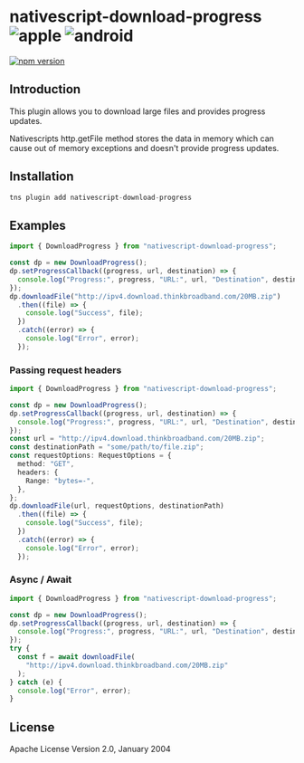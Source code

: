 # nativescript-download-progress ![apple](https://cdn3.iconfinder.com/data/icons/picons-social/57/16-apple-32.png) ![android](https://cdn4.iconfinder.com/data/icons/logos-3/228/android-32.png)

[![npm version](https://badge.fury.io/js/nativescript-download-progress.svg)](http://badge.fury.io/js/nativescript-download-progress)

## Introduction

This plugin allows you to download large files and provides progress updates.

Nativescripts http.getFile method stores the data in memory which can cause out of memory exceptions and doesn't provide progress updates.

## Installation

```javascript
tns plugin add nativescript-download-progress
```

## Examples

```typescript
import { DownloadProgress } from "nativescript-download-progress";

const dp = new DownloadProgress();
dp.setProgressCallback((progress, url, destination) => {
  console.log("Progress:", progress, "URL:", url, "Destination", destination);
});
dp.downloadFile("http://ipv4.download.thinkbroadband.com/20MB.zip")
  .then((file) => {
    console.log("Success", file);
  })
  .catch((error) => {
    console.log("Error", error);
  });
```

### Passing request headers

```typescript
import { DownloadProgress } from "nativescript-download-progress";

const dp = new DownloadProgress();
dp.setProgressCallback((progress, url, destination) => {
  console.log("Progress:", progress, "URL:", url, "Destination", destination);
});
const url = "http://ipv4.download.thinkbroadband.com/20MB.zip";
const destinationPath = "some/path/to/file.zip";
const requestOptions: RequestOptions = {
  method: "GET",
  headers: {
    Range: "bytes=-",
  },
};
dp.downloadFile(url, requestOptions, destinationPath)
  .then((file) => {
    console.log("Success", file);
  })
  .catch((error) => {
    console.log("Error", error);
  });
```

### Async / Await

```typescript
import { DownloadProgress } from "nativescript-download-progress";

const dp = new DownloadProgress();
dp.setProgressCallback((progress, url, destination) => {
  console.log("Progress:", progress, "URL:", url, "Destination", destination);
});
try {
  const f = await downloadFile(
    "http://ipv4.download.thinkbroadband.com/20MB.zip"
  );
} catch (e) {
  console.log("Error", error);
}
```

## License

Apache License Version 2.0, January 2004
